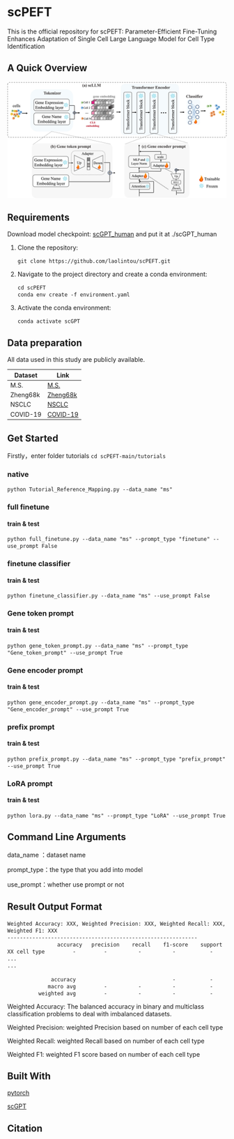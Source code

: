 # scPEFT
This is the official repository for scPEFT: Parameter-Efficient Fine-Tuning Enhances Adaptation of Single Cell Large Language Model for Cell Type Identification

## A Quick Overview
![overview](IMG/overview.jpg)

## Requirements
Download model checkpoint: [scGPT_human](https://drive.google.com/drive/folders/1oWh_-ZRdhtoGQ2Fw24HP41FgLoomVo-y) and put it at ./scGPT_human

1. Clone the repository:
    ```shell
    git clone https://github.com/laolintou/scPEFT.git
    ```

2. Navigate to the project directory and create a conda environment:
    ```shell
    cd scPEFT
    conda env create -f environment.yaml
    ```

3. Activate the conda environment:
    ```shell
    conda activate scGPT
    ```

## Data preparation
All data used in this study are publicly available.

| Dataset                                        | Link                                                                                   |
|------------------------------------------------|-----------------------------------------------------------------------------------------------|
| M.S.                                           | [M.S.](https://github.com/bowang-lab/scGPT/tree/main/data/)                                   |
| Zheng68k                                       | [Zheng68k](https://support.10xgenomics.com/single-cell-gene-expression/datasets(SRP073767))  |
| NSCLC                                          | [NSCLC](https://www.ncbi.nlm.nih.gov/geo/query/acc.cgi?acc=GSE179994)                           |
| COVID-19                                       | [COVID-19](https://figshare.com/articles/dataset/seu_obj_h5ad/16922467/1)                      |



## Get Started
Firstly，enter folder tutorials  ```cd scPEFT-main/tutorials```

### native 
```
python Tutorial_Reference_Mapping.py --data_name "ms"
```
### full finetune
#### train & test
```
python full_finetune.py --data_name "ms" --prompt_type "finetune" --use_prompt False
```
### finetune classifier
#### train & test
```
python finetune_classifier.py --data_name "ms" --use_prompt False
```
### Gene token prompt
#### train & test
```
python gene_token_prompt.py --data_name "ms" --prompt_type "Gene_token_prompt" --use_prompt True
```
### Gene encoder prompt
#### train & test
```
python gene_encoder_prompt.py --data_name "ms" --prompt_type "Gene_encoder_prompt" --use_prompt True
```
### prefix prompt
#### train & test
```
python prefix_prompt.py --data_name "ms" --prompt_type "prefix_prompt" --use_prompt True
```
### LoRA prompt
#### train & test
```
python lora.py --data_name "ms" --prompt_type "LoRA" --use_prompt True
```
## Command Line Arguments
data_name ：dataset name

prompt_type：the type that you add into model

use_prompt：whether use prompt or not

## Result Output Format
```
Weighted Accuracy: XXX, Weighted Precision: XXX, Weighted Recall: XXX, Weighted F1: XXX
-------------------------------------------------------------
                accuracy   precision    recall    f1-score    support
XX cell type         -         -          -          -           -
...
...

              accuracy                               -           -
             macro avg         -          -          -           -
          weighted avg         -          -          -           -
```
Weighted Accuracy: The balanced accuracy in binary and multiclass classification problems to
    deal with imbalanced datasets.

Weighted Precision: weighted Precision based on number of each cell type

Weighted Recall: weighted Recall based on number of each cell type

Weighted F1: weighted F1 score based on number of each cell type


## Built With

[pytorch](https://pytorch.org/)

[scGPT](https://github.com/bowang-lab/scGPT)
## Citation
